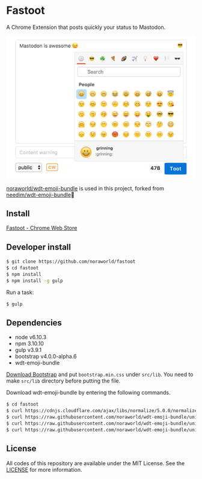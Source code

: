 # Fastoot
A Chrome Extension that posts quickly your status to Mastodon.

![Fastoot](https://raw.githubusercontent.com/noraworld/fastoot/master/img/fastoot_screenshot.png)

[noraworld/wdt-emoji-bundle](https://github.com/noraworld/wdt-emoji-bundle) is used in this project, forked from [needim/wdt-emoji-bundle](https://github.com/needim/wdt-emoji-bundle):pray:

## Install
[Fastoot - Chrome Web Store](https://chrome.google.com/webstore/detail/fastoot/hnmnnhfeigiogjagmmpnhelpnhnchaoj)

## Developer install

```sh
$ git clone https://github.com/noraworld/fastoot
$ cd fastoot
$ npm install
$ npm install -g gulp
```

Run a task:

```sh
$ gulp
```

## Dependencies

* node v6.10.3
* npm 3.10.10
* gulp v3.9.1
* bootstrap v4.0.0-alpha.6
* wdt-emoji-bundle

[Download Bootstrap](https://github.com/twbs/bootstrap/releases/download/v4.0.0-alpha.6/bootstrap-4.0.0-alpha.6-dist.zip) and put `bootstrap.min.css` under `src/lib`. You need to make `src/lib` directory before putting the file.

Download wdt-emoji-bundle by entering the following commands.

```sh
$ cd fastoot
$ curl https://cdnjs.cloudflare.com/ajax/libs/normalize/5.0.0/normalize.min.css > src/lib/normalize.min.css
$ curl https://raw.githubusercontent.com/noraworld/wdt-emoji-bundle/unicode/wdt-emoji-bundle.css > src/lib/wdt-emoji-bundle.css
$ curl https://raw.githubusercontent.com/noraworld/wdt-emoji-bundle/unicode/emoji.min.js > src/lib/emoji.min.js
$ curl https://raw.githubusercontent.com/noraworld/wdt-emoji-bundle/unicode/wdt-emoji-bundle.min.js > src/lib/wdt-emoji-bundle.min.js
```

## License
All codes of this repository are available under the MIT License. See the [LICENSE](https://github.com/noraworld/fastoot/blob/master/LICENSE) for more information.
